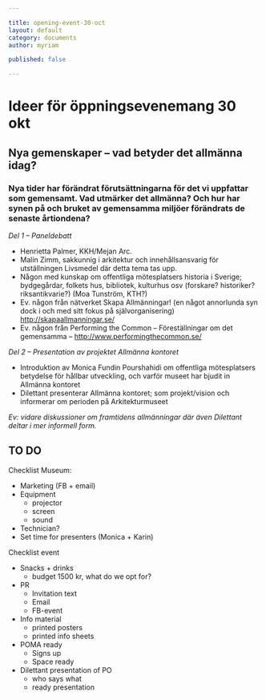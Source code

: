 ```yaml
---

title: opening-event-30-oct
layout: default  
category: documents   
author: myriam

published: false

---
```


# Ideer för öppningsevenemang 30 okt
## Nya gemenskaper – vad betyder det allmänna idag?
### Nya tider har förändrat förutsättningarna för det vi uppfattar som gemensamt. Vad utmärker det allmänna? Och hur har synen på och bruket av gemensamma miljöer förändrats de senaste årtiondena?  

*Del 1 – Paneldebatt*  
* Henrietta Palmer, KKH/Mejan Arc. 
* Malin Zimm, sakkunnig i arkitektur och innehållsansvarig för utställningen Livsmedel där detta tema tas upp.
* Någon med kunskap om offentliga mötesplatsers historia i Sverige; bydgegårdar, folkets hus, bibliotek, kulturhus osv (forskare? historiker? riksantikvarie?) (Moa Tunström, KTH?)
* Ev. någon från nätverket Skapa Allmänningar! (en något annorlunda syn dock i och med sitt fokus på självorganisering) http://skapaallmanningar.se/
* Ev. någon från Performing the Common – Föreställningar om det gemensamma – http://www.performingthecommon.se/

*Del 2 – Presentation av projektet Allmänna kontoret*  
* Introduktion av Monica Fundin Pourshahidi om offentliga mötesplatsers betydelse för hållbar utveckling, och varför museet har bjudit in Allmänna kontoret
* Dilettant presenterar Allmänna kontoret; som projekt/vision och informerar om perioden på Arkitekturmuseet 

*Ev: vidare diskussioner om framtidens allmänningar där även Dilettant deltar i mer informell form.*





## TO DO

Checklist Museum:

- Marketing (FB + email)
- Equipment 
	* projector
	* screen 
	* sound
- Technician?
- Set time for presenters (Monica + Karin)

Checklist event

- Snacks + drinks
	* budget 1500 kr, what do we opt for?
- PR
	* Invitation text
	* Email
	* FB-event
- Info material
	* printed posters
	* printed info sheets
- POMA ready
	* Signs up
	* Space ready
- Dilettant presentation of PO
	* who says what
	* ready presentation



